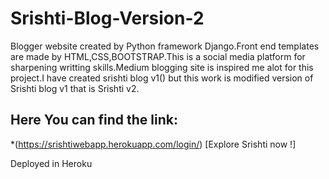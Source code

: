 # Srishti-Blog-Version-2
Blogger website created by Python framework Django.Front end templates are made by HTML,CSS,BOOTSTRAP.This is a social media platform for sharpening writting skills.Medium blogging site is inspired me alot for this project.I have created srishti blog v1() but this work is modified version of Srishti blog v1 that is Srishti v2. 

## Here You can find the link:
*(https://srishtiwebapp.herokuapp.com/login/) [Explore Srishti now !]


Deployed in Heroku
